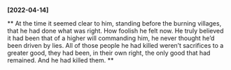 **[2022-04-14]**

**
At the time it seemed clear to him, standing before the burning villages, that he had done what was right. 
How foolish he felt now. 
He truly believed it had been that of a higher will commanding him, he never thought he’d been driven by lies. All of those people he had killed weren’t sacrifices to a greater good, they had been, in their own right, the only good that had remained. 
And he had killed them. 
**